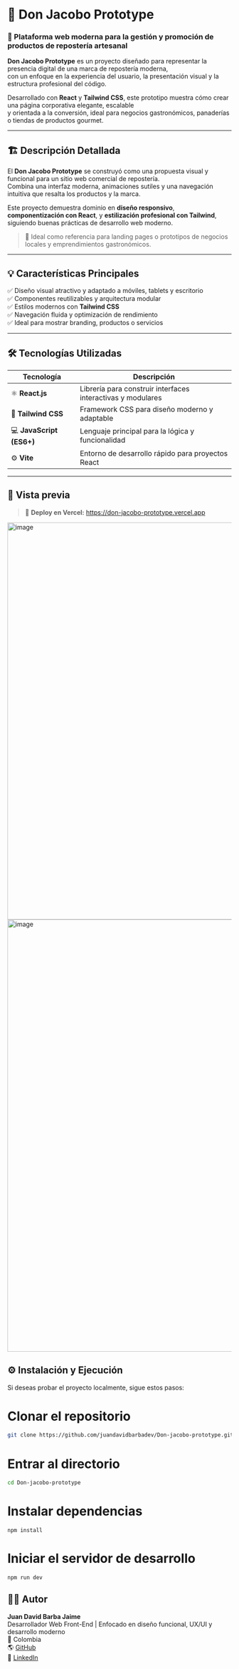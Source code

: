 # 🍰 Don Jacobo Prototype  
### 🚀 Plataforma web moderna para la gestión y promoción de productos de repostería artesanal  

**Don Jacobo Prototype** es un proyecto diseñado para representar la presencia digital de una marca de repostería moderna,  
con un enfoque en la experiencia del usuario, la presentación visual y la estructura profesional del código.  

Desarrollado con **React** y **Tailwind CSS**, este prototipo muestra cómo crear una página corporativa elegante, escalable  
y orientada a la conversión, ideal para negocios gastronómicos, panaderías o tiendas de productos gourmet.  

---

## 🏗️ Descripción Detallada  

El **Don Jacobo Prototype** se construyó como una propuesta visual y funcional para un sitio web comercial de repostería.  
Combina una interfaz moderna, animaciones sutiles y una navegación intuitiva que resalta los productos y la marca.  

Este proyecto demuestra dominio en **diseño responsivo**, **componentización con React**, y **estilización profesional con Tailwind**,  
siguiendo buenas prácticas de desarrollo web moderno.

> 💬 Ideal como referencia para landing pages o prototipos de negocios locales y emprendimientos gastronómicos.

---

## 💡 Características Principales  

✅ Diseño visual atractivo y adaptado a móviles, tablets y escritorio  
✅ Componentes reutilizables y arquitectura modular  
✅ Estilos modernos con **Tailwind CSS**  
✅ Navegación fluida y optimización de rendimiento  
✅ Ideal para mostrar branding, productos o servicios  

---

## 🛠️ Tecnologías Utilizadas  

| Tecnología | Descripción |
|-------------|-------------|
| ⚛️ **React.js** | Librería para construir interfaces interactivas y modulares |
| 🎨 **Tailwind CSS** | Framework CSS para diseño moderno y adaptable |
| 💻 **JavaScript (ES6+)** | Lenguaje principal para la lógica y funcionalidad |
| ⚙️ **Vite** | Entorno de desarrollo rápido para proyectos React |

---

## 📸 Vista previa

> 🚀 **Deploy en Vercel:**
>https://don-jacobo-prototype.vercel.app

<img width="1840" height="891" alt="image" src="https://github.com/user-attachments/assets/5a7bcc7c-749c-45c7-b574-ed180f2844f9" />
<img width="1783" height="970" alt="image" src="https://github.com/user-attachments/assets/3da0b19f-cf7c-479b-8bac-53fa62cefb7f" />



## ⚙️ Instalación y Ejecución  

Si deseas probar el proyecto localmente, sigue estos pasos: 

# Clonar el repositorio
```bash
git clone https://github.com/juandavidbarbadev/Don-jacobo-prototype.git
```
# Entrar al directorio
```bash
cd Don-jacobo-prototype
```
# Instalar dependencias
```
npm install
```
# Iniciar el servidor de desarrollo
```
npm run dev
```

## 👨‍💻 Autor

**Juan David Barba Jaime**  
Desarrollador Web Front-End | Enfocado en diseño funcional, UX/UI y desarrollo moderno  
📍 Colombia  
🌎 [GitHub](https://github.com/juandavidbarbadev)  
🔗 [LinkedIn](https://www.linkedin.com/in/juan-david-dev)
